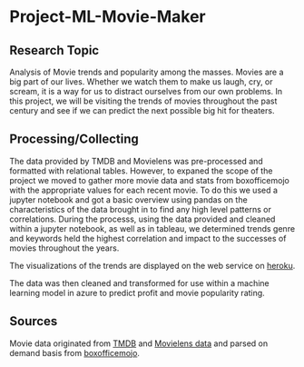 # Project-ML-Movie-Maker

## Research Topic ##
Analysis of Movie trends and popularity among the masses. 
Movies are a big part of our lives. Whether we watch them to make us laugh, cry, or scream, it is a way for us to distract ourselves from our own problems.
In this project, we will be visiting the trends of movies throughout the past century and see if we can predict the next possible big hit for theaters.

## Processing/Collecting ##
The data provided by TMDB and Movielens was pre-processed and formatted with relational tables.
However, to expaned the scope of the project we moved to gather more movie data and stats from boxofficemojo with the appropriate values for each recent movie.
To do this we used a jupyter notebook and got a basic overview using pandas on the characteristics of the data brought in to find any high level patterns or correlations.
During the processs, using the data provided and cleaned within a jupyter notebook, as well as in tableau,
we determined trends genre and keywords held the highest correlation and impact to the successes of movies throughout the years.

The visualizations of the trends are displayed on the web service on [heroku](https://ml-movie-maker.herokuapp.com/).

The data was then cleaned and transformed for use within a machine learning model in azure to predict profit and movie popularity rating.

## Sources ##
Movie data originated from [TMDB](https://www.themoviedb.org/) and [Movielens data](https://movielens.org/) and parsed on demand basis from [boxofficemojo](https://www.boxofficemojo.com/).
